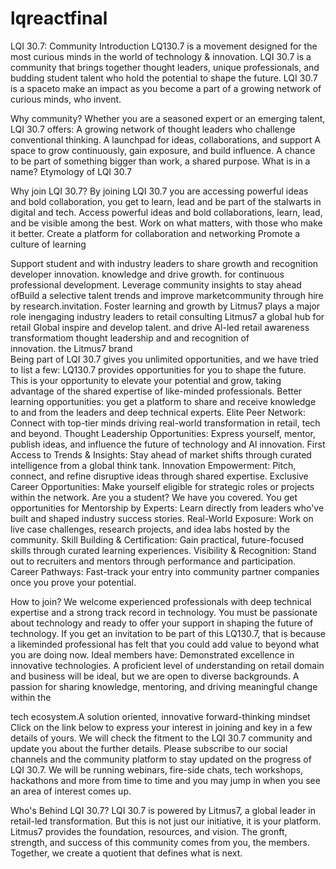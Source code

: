 # lqreactfinal
LQI 30.7: Community
Introduction
LQ130.7 is a movement designed for the most curious minds in the world of technology & innovation. LQI 30.7 is a community that brings together thought leaders, unique professionals, and budding student talent who hold the potential to shape the future. LQI 30.7 is a spaceto make an impact as you become a part of a growing network of curious minds, who invent.



Why community?
Whether you are a seasoned expert or an emerging talent, LQI 30.7 offers:
 	A growing network of thought leaders who challenge conventional thinking.
 	A launchpad for ideas, collaborations, and support
 	A space to grow continuously, gain exposure, and build influence.
 	A chance to be part of something bigger than work, a shared purpose.
What is in a name?
Etymology of LQI 30.7




Why join LQI 30.7?
By joining LQI 30.7 you are accessing powerful ideas and bold collaboration, you get to learn, lead and be part of the stalwarts in digital and tech. Access powerful ideas and bold collaborations, learn, lead, and be visible among the best. Work on what matters, with those who make it better.
  Create a platform for  collaboration and networking Promote a culture of learning
 
Support student and	with industry leaders to share	growth and recognition
developer innovation.	knowledge and drive growth.	for continuous professional development.
Leverage community insights to stay ahead ofBuild a selective talent trends and improve marketcommunity through hire by research.invitation.
Foster learning and growth by Litmus7 plays a major role inengaging industry leaders to
retail consulting	Litmus7 a global hub for retail	Global 	inspire and develop talent.
and drive Al-led retail		awareness	
transformatiom	thought leadership and	and recognition of	
	innovation.	the Litmus7 brand	
 	Being part of LQI 30.7 gives you unlimited opportunities, and we have tried to list a few:
 	LQ130.7 provides opportunities for you to shape the future. This is your opportunity to elevate your potential and grow, taking advantage of the shared expertise of like-minded professionals.
 	Better learning opportunities: you get a platform to share and receive knowledge to and from the leaders and deep technical experts.
 	Elite Peer Network: Connect with top-tier minds driving real-world transformation in retail, tech and beyond.
 	Thought Leadership Opportunities: Express yourself, mentor, publish ideas, and influence the future of technology and Al innovation.
 	First Access to Trends & Insights: Stay ahead of market shifts through curated intelligence from a global think tank.
 	Innovation Empowerment: Pitch, connect, and refine disruptive ideas through shared expertise.
 	Exclusive Career Opportunities: Make yourself eligible for strategic roles or projects within the network.
Are you a student? We have you covered. You get opportunities for
 	Mentorship by Experts: Learn directly from leaders who've built and shaped industry success stories.
 	Real-World Exposure: Work on live case challenges, research projects, and idea labs hosted by the community.
 	Skill Building & Certification: Gain practical, future-focused skills through curated learning experiences.
 	Visibility & Recognition: Stand out to recruiters and mentors through performance and participation.
 	Career Pathways: Fast-track your entry into community partner companies once you prove your potential.




How to join?
We welcome experienced professionals with deep technical expertise and a strong track record in technology. You must be passionate about technology and ready to offer your support in shaping the future of technology. If you get an invitation to be part of this LQ130.7, that is because a likeminded professional has felt that you could add value to beyond what you are doing now.
Ideal members have:
Demonstrated excellence in innovative technologies.
A proficient level of understanding on retail domain and business will be ideal, but we are open to diverse backgrounds.
A passion for sharing knowledge, mentoring, and driving meaningful change within the

tech ecosystem.A solution oriented, innovative forward-thinking mindset
Click on the link below to express your interest in joining and key in a few details of yours. We will check the fitment to the LQI 30.7 community and update you about the further details.
Please subscribe to our social channels and the community platform to stay updated on the progress of LQI 30.7. We will be running webinars, fire-side chats, tech workshops, hackathons and more from time to time and you may jump in when you see an area of interest comes up.



Who's Behind LQI 30.7?
LQI 30.7 is powered by Litmus7, a global leader in retail-led transformation. But this is not just our initiative, it is your platform. Litmus7 provides the foundation, resources, and vision. The gronft, strength, and success of this community comes from you, the members. Together, we create a quotient that defines what is next.
